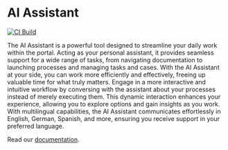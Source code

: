 # AI Assistant

[![CI Build](https://github.com/axonivy-market/ai-assistant/actions/workflows/ci.yml/badge.svg)](https://github.com/axonivy-market/ai-assistant/actions/workflows/ci.yml)

The AI Assistant is a powerful tool designed to streamline your daily work within the portal. Acting as your personal assistant, it provides seamless support for a wide range of tasks, from navigating documentation to launching processes and managing tasks and cases. With the AI Assistant at your side, you can work more efficiently and effectively, freeing up valuable time for what truly matters.
Engage in a more interactive and intuitive workflow by conversing with the assistant about your processes instead of merely executing them. This dynamic interaction enhances your experience, allowing you to explore options and gain insights as you work. With multilingual capabilities, the AI Assistant communicates effortlessly in English, German, Spanish, and more, ensuring you receive support in your preferred language.


Read our [documentation](ai-assistant-product/README.md).

